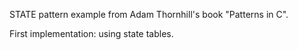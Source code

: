 STATE pattern example from Adam Thornhill's book "Patterns in C".

First implementation: using state tables.
